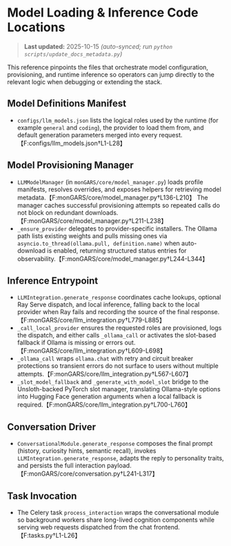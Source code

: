 # Model Loading & Inference Code Locations

> **Last updated:** 2025-10-15 _(auto-synced; run `python scripts/update_docs_metadata.py`)_

This reference pinpoints the files that orchestrate model configuration, provisioning, and runtime inference so operators can jump directly to the relevant logic when debugging or extending the stack.

## Model Definitions Manifest
- `configs/llm_models.json` lists the logical roles used by the runtime (for example `general` and `coding`), the provider to load them from, and default generation parameters merged into every request.【F:configs/llm_models.json†L1-L28】

## Model Provisioning Manager
- `LLMModelManager` (in `monGARS/core/model_manager.py`) loads profile manifests, resolves overrides, and exposes helpers for retrieving model metadata.【F:monGARS/core/model_manager.py†L136-L210】  The manager caches successful provisioning attempts so repeated calls do not block on redundant downloads.【F:monGARS/core/model_manager.py†L211-L238】
- `_ensure_provider` delegates to provider-specific installers. The Ollama path lists existing weights and pulls missing ones via `asyncio.to_thread(ollama.pull, definition.name)` when auto-download is enabled, returning structured status entries for observability.【F:monGARS/core/model_manager.py†L244-L344】

## Inference Entrypoint
- `LLMIntegration.generate_response` coordinates cache lookups, optional Ray Serve dispatch, and local inference, falling back to the local provider when Ray fails and recording the source of the final response.【F:monGARS/core/llm_integration.py†L779-L885】
- `_call_local_provider` ensures the requested roles are provisioned, logs the dispatch, and either calls `_ollama_call` or activates the slot-based fallback if Ollama is missing or errors out.【F:monGARS/core/llm_integration.py†L609-L698】
- `_ollama_call` wraps `ollama.chat` with retry and circuit breaker protections so transient errors do not surface to users without multiple attempts.【F:monGARS/core/llm_integration.py†L567-L607】
- `_slot_model_fallback` and `_generate_with_model_slot` bridge to the Unsloth-backed PyTorch slot manager, translating Ollama-style options into Hugging Face generation arguments when a local fallback is required.【F:monGARS/core/llm_integration.py†L700-L760】

## Conversation Driver
- `ConversationalModule.generate_response` composes the final prompt (history, curiosity hints, semantic recall), invokes `LLMIntegration.generate_response`, adapts the reply to personality traits, and persists the full interaction payload.【F:monGARS/core/conversation.py†L241-L317】

## Task Invocation
- The Celery task `process_interaction` wraps the conversational module so background workers share long-lived cognition components while serving web requests dispatched from the chat frontend.【F:tasks.py†L1-L26】
